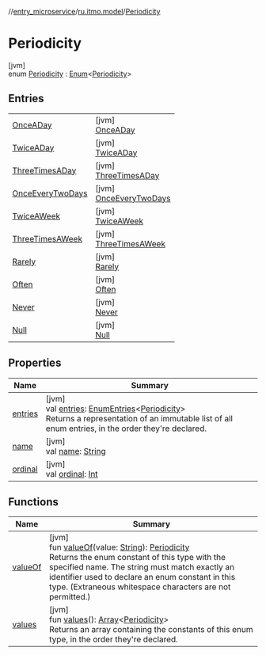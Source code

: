 //[entry_microservice](../../../index.md)/[ru.itmo.model](../index.md)/[Periodicity](index.md)

# Periodicity

[jvm]\
enum [Periodicity](index.md) : [Enum](https://kotlinlang.org/api/core/kotlin-stdlib/kotlin/-enum/index.html)&lt;[Periodicity](index.md)&gt;

## Entries

| | |
|---|---|
| [OnceADay](-once-a-day/index.md) | [jvm]<br>[OnceADay](-once-a-day/index.md) |
| [TwiceADay](-twice-a-day/index.md) | [jvm]<br>[TwiceADay](-twice-a-day/index.md) |
| [ThreeTimesADay](-three-times-a-day/index.md) | [jvm]<br>[ThreeTimesADay](-three-times-a-day/index.md) |
| [OnceEveryTwoDays](-once-every-two-days/index.md) | [jvm]<br>[OnceEveryTwoDays](-once-every-two-days/index.md) |
| [TwiceAWeek](-twice-a-week/index.md) | [jvm]<br>[TwiceAWeek](-twice-a-week/index.md) |
| [ThreeTimesAWeek](-three-times-a-week/index.md) | [jvm]<br>[ThreeTimesAWeek](-three-times-a-week/index.md) |
| [Rarely](-rarely/index.md) | [jvm]<br>[Rarely](-rarely/index.md) |
| [Often](-often/index.md) | [jvm]<br>[Often](-often/index.md) |
| [Never](-never/index.md) | [jvm]<br>[Never](-never/index.md) |
| [Null](-null/index.md) | [jvm]<br>[Null](-null/index.md) |

## Properties

| Name | Summary |
|---|---|
| [entries](entries.md) | [jvm]<br>val [entries](entries.md): [EnumEntries](https://kotlinlang.org/api/core/kotlin-stdlib/kotlin.enums/-enum-entries/index.html)&lt;[Periodicity](index.md)&gt;<br>Returns a representation of an immutable list of all enum entries, in the order they're declared. |
| [name](../-weekday/-sun/index.md#-372974862%2FProperties%2F-1216412040) | [jvm]<br>val [name](../-weekday/-sun/index.md#-372974862%2FProperties%2F-1216412040): [String](https://kotlinlang.org/api/core/kotlin-stdlib/kotlin/-string/index.html) |
| [ordinal](../-weekday/-sun/index.md#-739389684%2FProperties%2F-1216412040) | [jvm]<br>val [ordinal](../-weekday/-sun/index.md#-739389684%2FProperties%2F-1216412040): [Int](https://kotlinlang.org/api/core/kotlin-stdlib/kotlin/-int/index.html) |

## Functions

| Name | Summary |
|---|---|
| [valueOf](value-of.md) | [jvm]<br>fun [valueOf](value-of.md)(value: [String](https://kotlinlang.org/api/core/kotlin-stdlib/kotlin/-string/index.html)): [Periodicity](index.md)<br>Returns the enum constant of this type with the specified name. The string must match exactly an identifier used to declare an enum constant in this type. (Extraneous whitespace characters are not permitted.) |
| [values](values.md) | [jvm]<br>fun [values](values.md)(): [Array](https://kotlinlang.org/api/core/kotlin-stdlib/kotlin/-array/index.html)&lt;[Periodicity](index.md)&gt;<br>Returns an array containing the constants of this enum type, in the order they're declared. |